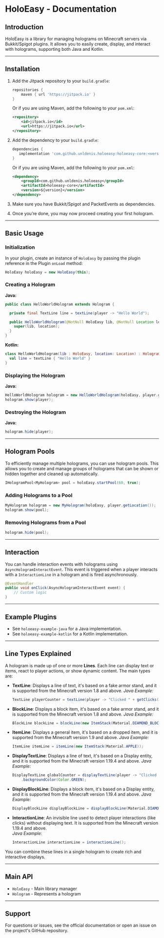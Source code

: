 # HoloEasy - Documentation

## Introduction

HoloEasy is a library for managing holograms on Minecraft servers via Bukkit/Spigot plugins. It allows you to easily create, display, and interact with holograms, supporting both Java and Kotlin.

---

## Installation

1. Add the Jitpack repository to your `build.gradle`:
   ```groovy
   repositories {
       maven { url 'https://jitpack.io' }
   }
   ```
   
    Or if you are using Maven, add the following to your `pom.xml`:
    ```xml
    <repository>
        <id>jitpack.io</id>
        <url>https://jitpack.io</url>
    </repository>
    ```
   
2. Add the dependency to your `build.gradle`:
   ```groovy
   dependencies {
      implementation 'com.github.unldenis.holoeasy:holoeasy-core:<version>'
   }
   ```
   
    Or if you are using Maven, add the following to your `pom.xml`:
    ```xml
    <dependency>
        <groupId>com.github.unldenis.holoeasy</groupId>
        <artifactId>holoeasy-core</artifactId>
        <version>${version}</version>
    </dependency>
    ```
   
3. Make sure you have Bukkit/Spigot and PacketEvents as dependencies.

4. Once you’re done, you may now proceed creating your first hologram.


---

## Basic Usage

### Initialization

In your plugin, create an instance of `HoloEasy` by passing the plugin reference in the Plugin `onLoad` method:

```java
HoloEasy holoEasy = new HoloEasy(this);
```

### Creating a Hologram

**Java:**
```java
public class HelloWorldHologram extends Hologram {

  private final TextLine line = textLine(player -> "Hello World");

  public HelloWorldHologram(@NotNull HoloEasy lib, @NotNull Location location) {
    super(lib, location);
  }
}
```

**Kotlin:**
```kotlin
class HelloWorldHologram(lib : HoloEasy, location: Location) : Hologram(lib, location) {
  val line = textLine { "Hello World" }
}
```

### Displaying the Hologram

**Java:**
```java
HelloWorldHologram hologram = new HelloWorldHologram(holoEasy, player.getLocation());
hologram.show(player);
```

### Destroying the Hologram

**Java:**
```java
hologram.hide(player);
```

---

## Hologram Pools

To efficiently manage multiple holograms, you can use hologram pools. 
This allows you to create and manage groups of holograms that can be shown or hidden together and cleaned up automatically.

```java
IHologramPool<MyHologram> pool = holoEasy.startPool(60, true);
```

### Adding Holograms to a Pool

```java
MyHologram hologram = new MyHologram(holoEasy, player.getLocation());
hologram.show(pool);
```

### Removing Holograms from a Pool

```java
hologram.hide(pool);
```

---

## Interaction

You can handle interaction events with holograms using `AsyncHologramInteractEvent`.
This event is triggered when a player interacts with a `InteractionLine` in a hologram and is fired asynchronously.

```java
@EventHandler
public void onClick(AsyncHologramInteractEvent event) {
    // Custom logic
}
```

---

## Example Plugins

- See `holoeasy-example-java` for a Java implementation.
- See `holoeasy-example-kotlin` for a Kotlin implementation.

---

## Line Types Explained

A hologram is made up of one or more **Lines**. Each line can display text or items, react to player actions, or show dynamic content. The main types are:

- **TextLine**: Displays a line of text, it's based on a fake armor stand, and it is supported from the Minecraft version 1.8 and above.
  *Java Example:*
  ```java
  TextLine playerCounter = textLine(player -> "Clicked " + getClicks(player) + " times by " + player.getName());
  ```

- **BlockLine**: Displays a block item, it's based on a fake armor stand, and it is supported from the Minecraft version 1.8 and above. 
  *Java Example:*
  ```java
  BlockLine blockLine = blockLine(new ItemStack(Material.DIAMOND_BLOCK));
  ```

- **ItemLine**: Displays a general item, it's based on a dropped item, and it is supported from the Minecraft version 1.9 and above.
  *Java Example:*
  ```java
  ItemLine itemLine = itemLine(new ItemStack(Material.APPLE));
  ```

- **DisplayTextLine**: Displays a line of text, it's based on a Display entity, and it is supported from the Minecraft version 1.19.4 and above. 
  *Java Example:*
  ```java
  DisplayTextLine globalCounter = displayTextLine(player -> "Clicked " + (++clickCount) + " times")
      .backgroundColor(Color.GREEN);
  ```

- **DisplayBlockLine**: Displays a block item, it's based on a Display entity, and it is supported from the Minecraft version 1.19.4 and above.
  *Java Example:*
  ```java
  DisplayBlockLine displayBlockLine = displayBlockLine(Material.DIAMOND_BLOCK);
  ```

- **InteractionLine**: An invisible line used to detect player interactions (like clicks) without displaying text. It is supported from the Minecraft version 1.19.4 and above.   
  *Java Example:*
  ```java
  InteractionLine interactionLine = interactionLine();
  ```

You can combine these lines in a single hologram to create rich and interactive displays.

---

## Main API

- `HoloEasy` - Main library manager
- `Hologram` - Represents a hologram

---

## Support

For questions or issues, see the official documentation or open an issue on the project's GitHub repository.